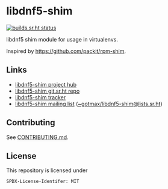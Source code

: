 <!--
Copyright (C) 2023 Maxwell G <maxwell@gtmx.me>
SPDX-License-Identifier: MIT
-->

# libdnf5-shim

[![builds.sr.ht status](https://builds.sr.ht/~gotmax23/libdnf5-shim/commits/main.svg)](https://builds.sr.ht/~gotmax23/libdnf5-shim/commits/main?)

libdnf5 shim module for usage in virtualenvs.

Inspired by <https://github.com/packit/rpm-shim>.

## Links

- [libdnf5-shim project hub](https://sr.ht/~gotmax23/libdnf5-shim)
- [libdnf5-shim git.sr.ht repo](https://git.sr.ht/~gotmax23/libdnf5-shim)
- [libdnf5-shim tracker](https://todo.sr.ht/~gotmax23/libdnf5-shim)
- [libdnf5-shim mailing list][archives] ([~gotmax/libdnf5-shim@lists.sr.ht][mailto])

[archives]: https://lists.sr.ht/~gotmax23/libdnf5-shim
[mailto]: mailto:~gotmax/libdnf5-shim@lists.sr.ht

## Contributing

See [CONTRIBUTING.md](https://git.sr.ht/~gotmax23/libdnf5-shim/tree/main/item/CONTRIBUTING.md).

## License

This repository is licensed under

    SPDX-License-Identifer: MIT
